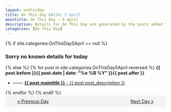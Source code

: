 ```yaml
---
layout: onthisday
title: On This Day &#124; 5 April
maintitle: On This Day — 5 April
description: Details for On This Day are generated by the posts added to the website so the content is subject to changes/updates over time.
categories: [On This Day]
---
```


{% if site.categories.OnThisDay5April == null %}
<h3>Sorry no known details for today</h3>
{% else %}
{% for post in site.categories.OnThisDay5April reversed %}
<strong>{{ post.before }}{{ post.date | date: "%e %B %Y" }}{{ post.after }}</strong>
<ul>
<li> ——: <a class="{{ post.class }}" href="{{ post.url }}"><strong>{{ post.maintitle }}</strong> - {{ post.post_description }}</a></li>
</ul>
{% endfor %}
{% endif %}
<br />
<div style="background-color: #f3f3f3; padding: 10px; border-radius: 5px; text-align: center; display: flex; justify-content: space-evenly;">
<a href="/onthisday/04/04-04">« Previous Day</a>
<span style="visibility:hidden;">[ Visit Leap Year February 29 ]</span>
<a href="/onthisday/04/04-06">Next Day »</a>
</div>
